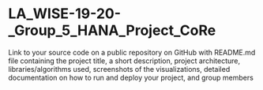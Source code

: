 # LA_WISE-19-20-_Group_5_HANA_Project_CoRe
Link to your source code on a public repository on GitHub with README.md file containing
the project title, a short description, project architecture, libraries/algorithms used, screenshots of the visualizations, detailed documentation on how to run and deploy your project, and group members
